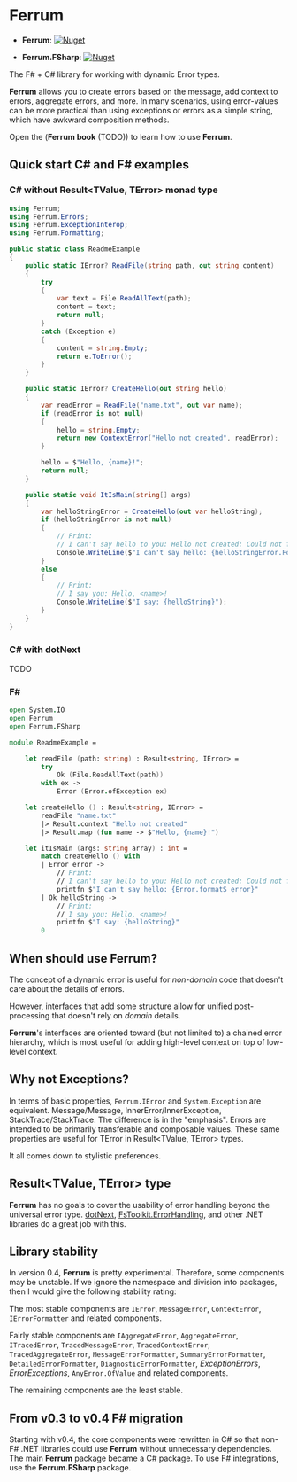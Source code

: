 # Ferrum

- **Ferrum**: 
  [![Nuget](https://img.shields.io/nuget/vpre/Ferrum)](https://www.nuget.org/packages/Ferrum/)

- **Ferrum.FSharp**:
  [![Nuget](https://img.shields.io/nuget/vpre/Ferrum.FSharp)](https://www.nuget.org/packages/Ferrum.FSharp/)

The F# + C# library for working with dynamic Error types.

**Ferrum** allows you to create errors based on the message, add context to errors, aggregate errors, and more.
In many scenarios, using error-values can be more practical than using exceptions or errors as a simple string, 
which have awkward composition methods.

Open the (**Ferrum book** (TODO)) to learn how to use **Ferrum**.


## Quick start C# and F# examples


### C# without Result<TValue, TError> monad type
```csharp
using Ferrum;
using Ferrum.Errors;
using Ferrum.ExceptionInterop;
using Ferrum.Formatting;

public static class ReadmeExample
{
    public static IError? ReadFile(string path, out string content)
    {
        try
        {
            var text = File.ReadAllText(path);
            content = text;
            return null;
        }
        catch (Exception e)
        {
            content = string.Empty;
            return e.ToError();
        }
    }

    public static IError? CreateHello(out string hello)
    {
        var readError = ReadFile("name.txt", out var name);
        if (readError is not null)
        {
            hello = string.Empty;
            return new ContextError("Hello not created", readError);
        }

        hello = $"Hello, {name}!";
        return null;
    }

    public static void ItIsMain(string[] args)
    {
        var helloStringError = CreateHello(out var helloString);
        if (helloStringError is not null)
        {
            // Print:
            // I can't say hello to you: Hello not created: Could not find file '.../name.txt'.
            Console.WriteLine($"I can't say hello: {helloStringError.FormatS()}");
        }
        else
        {
            // Print:
            // I say you: Hello, <name>!
            Console.WriteLine($"I say: {helloString}");
        }
    }
}

```


### C# with dotNext

TODO


### F#

```fsharp
open System.IO
open Ferrum
open Ferrum.FSharp

module ReadmeExample =

    let readFile (path: string) : Result<string, IError> =
        try
            Ok (File.ReadAllText(path))
        with ex ->
            Error (Error.ofException ex)

    let createHello () : Result<string, IError> =
        readFile "name.txt"
        |> Result.context "Hello not created"
        |> Result.map (fun name -> $"Hello, {name}!")

    let itIsMain (args: string array) : int =
        match createHello () with
        | Error error ->
            // Print:
            // I can't say hello to you: Hello not created: Could not find file '.../name.txt'.
            printfn $"I can't say hello: {Error.formatS error}"
        | Ok helloString ->
            // Print:
            // I say you: Hello, <name>!
            printfn $"I say: {helloString}"
        0
```


## When should use Ferrum?

The concept of a dynamic error is useful for *non-domain* code 
that doesn't care about the details of errors.

However, interfaces that add some structure allow for unified post-processing 
that doesn't rely on *domain* details.

**Ferrum**'s interfaces are oriented toward (but not limited to) a chained error hierarchy,
which is most useful for adding high-level context on top of low-level context.


## Why not Exceptions?

In terms of basic properties, `Ferrum.IError` and `System.Exception` are equivalent.
Message/Message, InnerError/InnerException, StackTrace/StackTrace.
The difference is in the "emphasis".
Errors are intended to be primarily transferable and composable values.
These same properties are useful for TError in Result<TValue, TError> types.

It all comes down to stylistic preferences.


## Result<TValue, TError> type

**Ferrum** has no goals to cover the usability of 
error handling beyond the universal error type.
[dotNext](https://github.com/dotnet/dotNext),
[FsToolkit.ErrorHandling](https://github.com/demystifyfp/FsToolkit.ErrorHandling),
and other .NET libraries do a great job with this.


## Library stability

In version 0.4, **Ferrum** is pretty experimental.
Therefore, some components may be unstable. 
If we ignore the namespace and division into packages, then I would give the following stability rating:

The most stable components are `IError`, `MessageError`, `ContextError`, `IErrorFormatter` 
and related components.

Fairly stable components are `IAggregateError`, `AggregateError`, 
`ITracedError`, `TracedMessageError`, `TracedContextError`, `TracedAggregateError`, 
`MessageErrorFormatter`, `SummaryErrorFormatter`, `DetailedErrorFormatter`, `DiagnosticErrorFormatter`, 
*ExceptionErrors*, *ErrorExceptions*, `AnyError.OfValue` and related components.

The remaining components are the least stable.


## From v0.3 to v0.4 F# migration

Starting with v0.4, the core components were rewritten in C# so that non-F# .NET libraries 
could use **Ferrum** without unnecessary dependencies. 
The main **Ferrum** package became a C# package. 
To use F# integrations, use the **Ferrum.FSharp** package.

